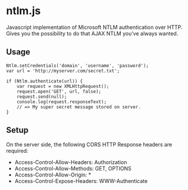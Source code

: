 ntlm.js
======
Javascript implementation of Microsoft NTLM authentication over HTTP. Gives you the possibility to do that AJAX NTLM
you've always wanted.

Usage
------
    Ntlm.setCredentials('domain', 'username', 'password');
    var url = 'http://myserver.com/secret.txt';

    if (Ntlm.authenticate(url)) {
        var request = new XMLHttpRequest();
        request.open('GET', url, false);
        request.send(null);
        console.log(request.responseText);
        // => My super secret message stored on server.
    }

Setup
------
On the server side, the following CORS HTTP Response headers are required:
* Access-Control-Allow-Headers: Authorization
* Access-Control-Allow-Methods: GET, OPTIONS
* Access-Control-Allow-Origin: *
* Access-Control-Expose-Headers: WWW-Authenticate




